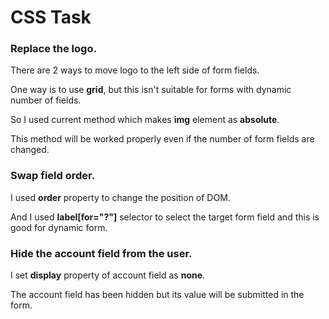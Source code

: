 # CSS Task



### Replace the logo.

There are 2 ways to move logo to the left side of form fields.

One way is to use **grid**, but this isn't suitable for forms with dynamic number of fields.

So I used current method which makes **img** element as **absolute**.

This method will be worked properly even if the number of form fields are changed.



### Swap field order.

I used **order** property to change the position of DOM.

And I used **label[for="?"]** selector to select the target form field and this is good for dynamic form.



### Hide the account field from the user.

I set **display** property of account field as **none**.

The account field has been hidden but its value will be submitted in the form.